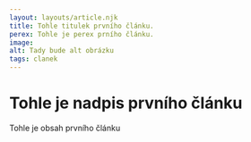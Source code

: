 ```yaml
---
layout: layouts/article.njk
title: Tohle titulek prvního článku.
perex: Tohle je perex prního článku.
image: 
alt: Tady bude alt obrázku
tags: clanek
---
```


# Tohle je nadpis prvního článku

Tohle je obsah prvního článku